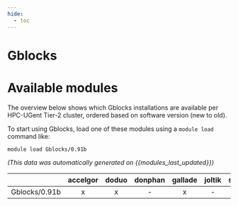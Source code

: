 ```yaml
---
hide:
  - toc
---
```


Gblocks
=======

# Available modules


The overview below shows which Gblocks installations are available per HPC-UGent Tier-2 cluster, ordered based on software version (new to old).

To start using Gblocks, load one of these modules using a `module load` command like:

```shell
module load Gblocks/0.91b
```

*(This data was automatically generated on {{modules_last_updated}})*  

| |accelgor|doduo|donphan|gallade|joltik|shinx|
| :---: | :---: | :---: | :---: | :---: | :---: | :---: |
|Gblocks/0.91b|x|x|-|x|-|-|
